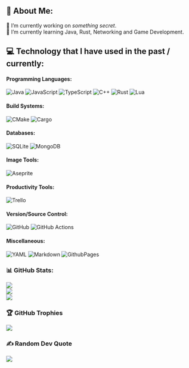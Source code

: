 ## 👋 About Me:
🔭 I’m currently working on *something secret*.<br>🌱 I’m currently learning Java, Rust, Networking and Game Development.

## 💻 Technology that I have used in the past / currently:
#### Programming Languages:
![Java](https://img.shields.io/badge/java-%23ED8B00.svg?style=for-the-badge&logo=openjdk&logoColor=white) 
![JavaScript](https://img.shields.io/badge/javascript-%23323330.svg?style=for-the-badge&logo=javascript&logoColor=%23F7DF1E) 
![TypeScript](https://img.shields.io/badge/typescript-%23007ACC.svg?style=for-the-badge&logo=typescript&logoColor=white) 
![C++](https://img.shields.io/badge/c++-%2300599C.svg?style=for-the-badge&logo=c%2B%2B&logoColor=white) 
![Rust](https://img.shields.io/badge/rust-orange.svg?style=for-the-badge&logo=rust&logoColor=white) 
![Lua](https://img.shields.io/badge/lua-darkblue.svg?style=for-the-badge&logo=lua&logoColor=white) 
#### Build Systems:
![CMake](https://img.shields.io/badge/CMake-%23008FBA.svg?style=for-the-badge&logo=cmake&logoColor=white) 
![Cargo](https://img.shields.io/badge/cargo-orange.svg?style=for-the-badge&logo=rust&logoColor=white) 
#### Databases:
![SQLite](https://img.shields.io/badge/sqlite-%2307405e.svg?style=for-the-badge&logo=sqlite&logoColor=white) 
![MongoDB](https://img.shields.io/badge/MongoDB-%234ea94b.svg?style=for-the-badge&logo=mongodb&logoColor=white) 
#### Image Tools:
![Aseprite](https://img.shields.io/badge/Aseprite-FFFFFF?style=for-the-badge&logo=Aseprite&logoColor=#7D929E) 
#### Productivity Tools:
![Trello](https://img.shields.io/badge/Trello-%23026AA7.svg?style=for-the-badge&logo=Trello&logoColor=white) 
#### Version/Source Control: 
![GitHub](https://img.shields.io/badge/github-%23121011.svg?style=for-the-badge&logo=github&logoColor=white) 
![GitHub Actions](https://img.shields.io/badge/github%20actions-%23121011.svg?style=for-the-badge&logo=githubactions&logoColor=white) 
#### Miscellaneous:
![YAML](https://img.shields.io/badge/yaml-%23DDDDDD.svg?style=for-the-badge&logo=yaml&logoColor=151515) 
![Markdown](https://img.shields.io/badge/markdown-%23000000.svg?style=for-the-badge&logo=markdown&logoColor=white) 
![GithubPages](https://img.shields.io/badge/github%20pages-121013?style=for-the-badge&logo=github&logoColor=white) 

### 📊 GitHub Stats:
![](https://github-readme-stats.vercel.app/api?username=MasterBroNetwork&theme=transparent&hide_border=true&include_all_commits=true&count_private=true)<br/>
![](https://github-readme-streak-stats.herokuapp.com/?user=MasterBroNetwork&theme=transparent&hide_border=true)<br/>
![](https://github-readme-stats.vercel.app/api/top-langs/?username=MasterBroNetwork&theme=transparent&hide_border=true&include_all_commits=true&count_private=false&layout=compact)

### 🏆 GitHub Trophies
![](https://github-profile-trophy.vercel.app/?username=MasterBroNetwork&theme=default&no-frame=true&no-bg=false&margin-w=4)

### ✍️ Random Dev Quote
![](https://quotes-github-readme.vercel.app/api?type=horizontal&theme=light)

<!-- Proudly created with GPRM ( https://gprm.itsvg.in ) -->
